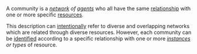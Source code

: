 A community is a *[network](https://github.com/gcassel/Modular-Organization-Terminology/blob/master/terms/network.md) of [agents](https://github.com/gcassel/Modular-Organization-Terminology/blob/master/terms/agent.md)* who all have the same [relationship](https://github.com/gcassel/Modular-Organization-Terminology/blob/master/terms/relationship.md) with one or more specific [resources](https://github.com/gcassel/Modular-Organization-Terminology/blob/master/terms/resource.md).  
 
This description can [intentionally](https://github.com/gcassel/Modular-Organization-Terminology/blob/master/terms/intention.md) refer to diverse and overlapping networks which are related through diverse resources.  However, each community can be [identified](https://github.com/gcassel/Modular-Organization-Terminology/blob/master/terms/identify.md) according to a specific relationship with one or more *[instances](https://github.com/gcassel/Modular-Organization-Terminology/blob/master/terms/instance.md) or types* of resource.
 
